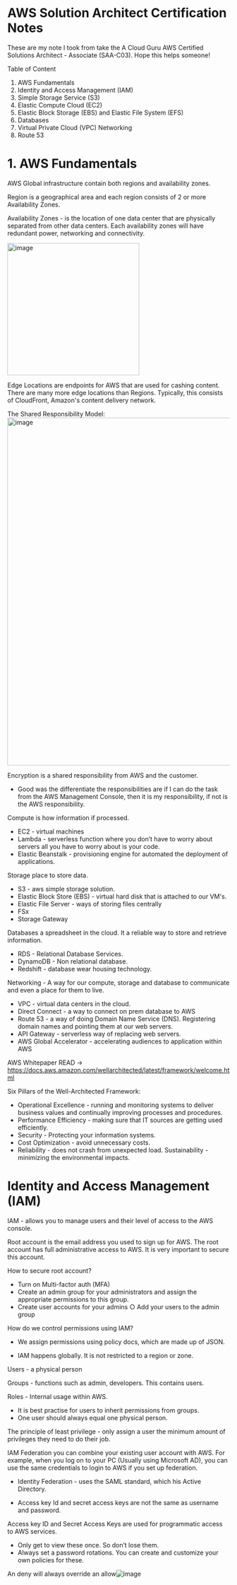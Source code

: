 # AWS Solution Architect Certification Notes

These are my note I took from take the A Cloud Guru AWS Certified Solutions Architect - Associate (SAA-C03). Hope this helps someone!

Table of Content 
1. AWS Fundamentals
2. Identity and Access Management (IAM)
3. Simple Storage Service (S3)
4. Elastic Compute Cloud (EC2)
5. Elastic Block Storage (EBS) and Elastic File System (EFS)
6. Databases
7. Virtual Private Cloud (VPC) Networking
8. Route 53


# 1. AWS Fundamentals
AWS Global infrastructure contain both regions and availability zones.

Region is a geographical area and each region consists of 2 or more Availability Zones.

Availability Zones - is the location of one data center that are physically separated from other data centers. Each availability zones will have redundant power, networking and connectivity.

<img width="299" alt="image" src="https://user-images.githubusercontent.com/55508777/209054099-30a69338-304e-4ee6-84ce-caadf0a2e682.png">

Edge Locations are endpoints for AWS that are used for cashing content. There are many more edge locations than Regions. Typically, this consists of CloudFront, Amazon's content delivery network.

The Shared Responsibility Model:
<img width="787" alt="image" src="https://user-images.githubusercontent.com/55508777/209054181-d96ac403-98b3-4b63-a4f3-7ecb552bc60e.png">

Encryption is a shared responsibility from AWS and the customer.

- Good was the differentiate the responsibilities are if I can do the task from the AWS Management Console, then it is my responsibility, if not is the AWS responsibility.  

Compute is how information if processed.
- EC2 - virtual machines
- Lambda - serverless function where you don’t have to worry about servers all you have to worry about is your code.
- Elastic Beanstalk - provisioning engine for automated the deployment of applications.

Storage place to store data.
- S3 - aws simple storage solution.
- Elastic Block Store (EBS) - virtual hard disk that is attached to our VM's.
- Elastic File Server - ways of storing files centrally 
- FSx
- Storage Gateway

Databases a spreadsheet in the cloud. It a reliable way to store and retrieve information.
- RDS - Relational Database Services.
- DynamoDB - Non relational database. 
- Redshift - database wear housing technology. 

Networking - A way for our compute, storage and database to communicate and even a place for them to live.
- VPC - virtual data centers in the cloud.
- Direct Connect - a way to connect on prem database to AWS
- Route 53 - a way of doing Domain Name Service (DNS). Registering domain names and pointing them at our web servers.
- API Gateway - serverless way of replacing web servers.
- AWS Global Accelerator - accelerating audiences to application within AWS

AWS Whitepaper READ -> https://docs.aws.amazon.com/wellarchitected/latest/framework/welcome.html

Six Pillars of the Well-Architected Framework:
- Operational Excellence - running and monitoring systems to deliver business values and continually improving processes and procedures.
- Performance Efficiency - making sure that IT sources are getting used efficiently.
- Security - Protecting your information systems.
- Cost Optimization - avoid unnecessary costs.
- Reliability - does not crash from unexpected load.
Sustainability - minimizing the environmental impacts. 

# Identity and Access Management (IAM)
IAM - allows you to manage users and their level of access to the AWS console.

Root account is the email address you used to sign up for AWS. The root account has full administrative access to AWS. It is very important to secure this account.

How to secure root account?
- Turn on Multi-factor auth (MFA)
- Create an admin group for your administrators and assign the appropriate permissions to this group.
- Create user accounts for your admins
		○ Add your users to the admin group

How do we control permissions using IAM? 
- We assign permissions using policy docs, which are made up of JSON.

- IAM happens globally. It is not restricted to a region or zone.

Users - a physical person 

Groups - functions such as admin, developers. This contains users.

Roles - Internal usage within AWS.

- It is best practise for users to inherit permissions from groups.
- One user should always equal one physical person.

The principle of least privilege - only assign a user the minimum amount of privileges they need to do their job.

IAM Federation you can combine your existing user account with AWS. For example, when you log on to your PC (Usually using Microsoft AD), you can use the same credentials to login to AWS if you set up federation. 
- Identity Federation - uses the SAML standard, which his Active Directory.

- Access key Id and secret access keys are not the same as username and password.

Access key ID and Secret Access Keys are used for programmatic access to AWS services.
- Only get to view these once. So don’t lose them.
- Always set a password rotations. You can create and customize your own policies for these.

An deny will always override an allow![image](https://user-images.githubusercontent.com/55508777/209054586-9f372755-1097-44b9-9b40-5d18d30e44eb.png)
